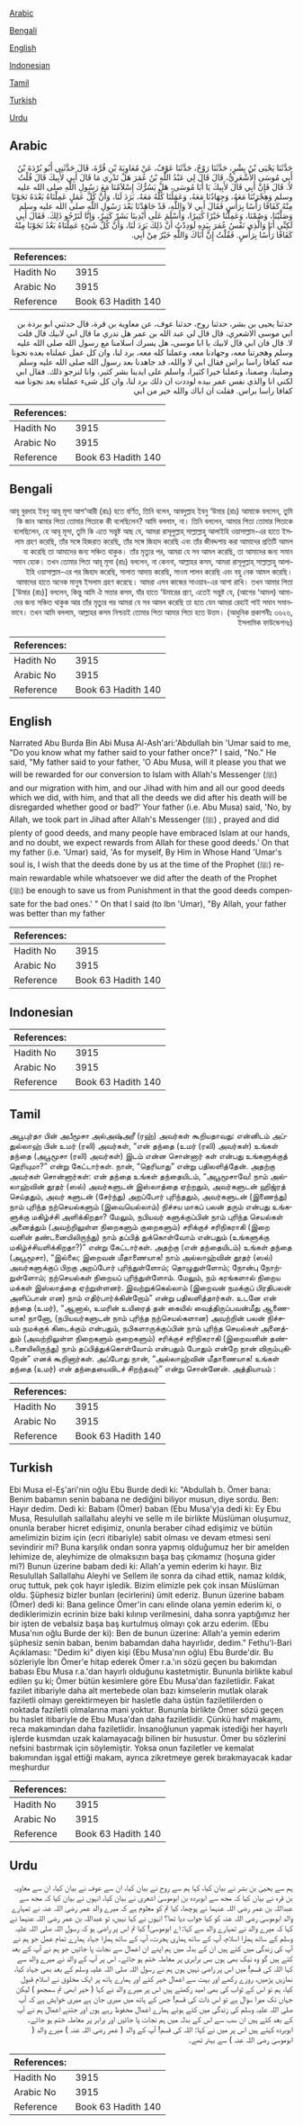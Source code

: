 [Arabic](#arabic)

[Bengali](#bengali)

[English](#english)

[Indonesian](#indonesian)

[Tamil](#tamil)

[Turkish](#turkish)

[Urdu](#urdu)

## Arabic


<div dir="rtl" lang="ar" style={{fontSize:'larger',backgroundColor:'#f8f9fa',padding:20}}>
حَدَّثَنَا يَحْيَى بْنُ بِشْرٍ، حَدَّثَنَا رَوْحٌ، حَدَّثَنَا عَوْفٌ، عَنْ مُعَاوِيَةَ بْنِ قُرَّةَ، قَالَ حَدَّثَنِي أَبُو بُرْدَةَ بْنُ أَبِي مُوسَى الأَشْعَرِيُّ، قَالَ قَالَ لِي عَبْدُ اللَّهِ بْنُ عُمَرَ هَلْ تَدْرِي مَا قَالَ أَبِي لأَبِيكَ قَالَ قُلْتُ لاَ‏.‏ قَالَ فَإِنَّ أَبِي قَالَ لأَبِيكَ يَا أَبَا مُوسَى، هَلْ يَسُرُّكَ إِسْلاَمُنَا مَعَ رَسُولِ اللَّهِ صلى الله عليه وسلم وَهِجْرَتُنَا مَعَهُ، وَجِهَادُنَا مَعَهُ، وَعَمَلُنَا كُلُّهُ مَعَهُ، بَرَدَ لَنَا، وَأَنَّ كُلَّ عَمَلٍ عَمِلْنَاهُ بَعْدَهُ نَجَوْنَا مِنْهُ كَفَافًا رَأْسًا بِرَأْسٍ فَقَالَ أَبِي لاَ وَاللَّهِ، قَدْ جَاهَدْنَا بَعْدَ رَسُولِ اللَّهِ صلى الله عليه وسلم وَصَلَّيْنَا، وَصُمْنَا، وَعَمِلْنَا خَيْرًا كَثِيرًا، وَأَسْلَمَ عَلَى أَيْدِينَا بَشَرٌ كَثِيرٌ، وَإِنَّا لَنَرْجُو ذَلِكَ‏.‏ فَقَالَ أَبِي لَكِنِّي أَنَا وَالَّذِي نَفْسُ عُمَرَ بِيَدِهِ لَوَدِدْتُ أَنَّ ذَلِكَ بَرَدَ لَنَا، وَأَنَّ كُلَّ شَىْءٍ عَمِلْنَاهُ بَعْدُ نَجَوْنَا مِنْهُ كَفَافًا رَأْسًا بِرَأْسٍ‏.‏ فَقُلْتُ إِنَّ أَبَاكَ وَاللَّهِ خَيْرٌ مِنْ أَبِي‏.‏
</div>
<div style={{backgroundColor:'#f8f9fa',padding:20, marginBottom: 10}}><table> <thead> <tr> <th>References:</th> <th></th> </tr> </thead> <tbody><tr><td>Hadith No</td><td>3915</td></tr><tr><td>Arabic No</td><td>3915</td></tr><tr><td>Reference</td><td>Book 63 Hadith 140</td></tr></tbody></table></div>


<div dir="rtl" lang="ar" style={{fontSize:'larger',backgroundColor:'#f8f9fa',padding:20}}>
حدثنا يحيى بن بشر، حدثنا روح، حدثنا عوف، عن معاوية بن قرة، قال حدثني ابو بردة بن ابي موسى الاشعري، قال قال لي عبد الله بن عمر هل تدري ما قال ابي لابيك قال قلت لا. قال فان ابي قال لابيك يا ابا موسى، هل يسرك اسلامنا مع رسول الله صلى الله عليه وسلم وهجرتنا معه، وجهادنا معه، وعملنا كله معه، برد لنا، وان كل عمل عملناه بعده نجونا منه كفافا راسا براس فقال ابي لا والله، قد جاهدنا بعد رسول الله صلى الله عليه وسلم وصلينا، وصمنا، وعملنا خيرا كثيرا، واسلم على ايدينا بشر كثير، وانا لنرجو ذلك. فقال ابي لكني انا والذي نفس عمر بيده لوددت ان ذلك برد لنا، وان كل شىء عملناه بعد نجونا منه كفافا راسا براس. فقلت ان اباك والله خير من ابي
</div>
<div style={{backgroundColor:'#f8f9fa',padding:20, marginBottom: 10}}><table> <thead> <tr> <th>References:</th> <th></th> </tr> </thead> <tbody><tr><td>Hadith No</td><td>3915</td></tr><tr><td>Arabic No</td><td>3915</td></tr><tr><td>Reference</td><td>Book 63 Hadith 140</td></tr></tbody></table></div>

## Bengali


<div dir="rtl" lang="bn" style={{fontSize:'larger',backgroundColor:'#f8f9fa',padding:20}}>
আবূ বুরদাহ ইবনু আবূ মূসা আশ‘আরী (রাঃ) হতে বর্ণিত, তিনি বলেন, আবদুল্লাহ ইবনু ‘উমার (রাঃ) আমাকে বললেন, তুমি কি জান আমার পিতা তোমার পিতাকে কী বলেছিলেন? আমি বললাম, না। তিনি বললেন, আমার পিতা তোমার পিতাকে বলেছিলেন, হে আবূ মূসা, তুমি কি এতে সন্তুষ্ট আছ যে, আমরা রাসূলুল্লাহ্ সাল্লাল্লাহু আলাইহি ওয়াসাল্লাম-এর হাতে ইসলাম গ্রহণ করেছি, তাঁর সঙ্গে হিজরাত করেছি, তাঁর সঙ্গে জিহাদ করেছি এবং তাঁর জীবদ্দশায় করা আমাদের প্রতিটি আমল যা করেছি তা আমাদের জন্য সঞ্চিত থাকুক। তাঁর মৃত্যুর পর, আমরা যে সব আমল করেছি, তা আমাদের জন্য সমান সমান হোক। তখন তোমার পিতা আবূ মূসা (রাঃ) বললেন, না কেননা, আল্লাহর কসম, আমরা রাসূলুল্লাহ্ সাল্লাল্লাহু আলাইহি ওয়াসাল্লাম-এর পর জিহাদ করেছি, সালাত আদায় করেছি, সাওম পালন করেছি এবং বহু নেক আমল করেছি। আমাদের হাতে অনেক মানুষ ইসলাম গ্রহণ করেছে। আমরা এসব কাজের সাওয়াব-এর আশা রাখি। তখন আমার পিতা [‘উমার (রাঃ)] বললেন, কিন্তু আমি ঐ সত্তার কসম, যাঁর হাতে ‘উমারের প্রাণ, এতেই সন্তুষ্ট যে, (আগের ‘আমল) আমাদের জন্য সঞ্চিত থাকুক আর তাঁর মৃত্যুর পর আমরা যে সব আমল করেছি তা হতে যেন আমরা রেহাই পাই সমান সমানভাবে। তখন আমি বললাম, আল্লাহর কসম নিশ্চয়ই তোমার পিতা আমার পিতা হতে উত্তম। (আধুনিক প্রকাশনীঃ ৩৬২৬, ইসলামিক ফাউন্ডেশনঃ)
</div>
<div style={{backgroundColor:'#f8f9fa',padding:20, marginBottom: 10}}><table> <thead> <tr> <th>References:</th> <th></th> </tr> </thead> <tbody><tr><td>Hadith No</td><td>3915</td></tr><tr><td>Arabic No</td><td>3915</td></tr><tr><td>Reference</td><td>Book 63 Hadith 140</td></tr></tbody></table></div>

## English


<div dir="ltr" lang="en" style={{fontSize:'larger',backgroundColor:'#f8f9fa',padding:20}}>
Narrated Abu Burda Bin Abi Musa Al-Ash'ari:'Abdullah bin 'Umar said to me, "Do you know what my father said to your father once?" I said, "No." He said, "My father said to your father, 'O Abu Musa, will it please you that we will be rewarded for our conversion to Islam with Allah's Messenger (ﷺ) and our migration with him, and our Jihad with him and all our good deeds which we did, with him, and that all the deeds we did after his death will be disregarded whether good or bad?' Your father (i.e. Abu Musa) said, 'No, by Allah, we took part in Jihad after Allah's Messenger (ﷺ) , prayed and did plenty of good deeds, and many people have embraced Islam at our hands, and no doubt, we expect rewards from Allah for these good deeds.' On that my father (i.e. 'Umar) said, 'As for myself, By Him in Whose Hand 'Umar's soul is, I wish that the deeds done by us at the time of the Prophet (ﷺ) remain rewardable while whatsoever we did after the death of the Prophet (ﷺ) be enough to save us from Punishment in that the good deeds compensate for the bad ones.' " On that I said (to Ibn 'Umar), "By Allah, your father was better than my father
</div>
<div style={{backgroundColor:'#f8f9fa',padding:20, marginBottom: 10}}><table> <thead> <tr> <th>References:</th> <th></th> </tr> </thead> <tbody><tr><td>Hadith No</td><td>3915</td></tr><tr><td>Arabic No</td><td>3915</td></tr><tr><td>Reference</td><td>Book 63 Hadith 140</td></tr></tbody></table></div>

## Indonesian


<div dir="ltr" lang="id" style={{fontSize:'larger',backgroundColor:'#f8f9fa',padding:20}}>

</div>
<div style={{backgroundColor:'#f8f9fa',padding:20, marginBottom: 10}}><table> <thead> <tr> <th>References:</th> <th></th> </tr> </thead> <tbody><tr><td>Hadith No</td><td>3915</td></tr><tr><td>Arabic No</td><td>3915</td></tr><tr><td>Reference</td><td>Book 63 Hadith 140</td></tr></tbody></table></div>

## Tamil


<div dir="ltr" lang="ta" style={{fontSize:'larger',backgroundColor:'#f8f9fa',padding:20}}>
அபூபுர்தா பின் அபீமூசா அல்அஷ்அரீ (ரஹ்) அவர்கள் கூறியதாவது: என்னிடம் அப்துல்லாஹ் பின் உமர் (ரலி) அவர்கள், “என் தந்தை (உமர் (ரலி) அவர்கள்) உங்கள் தந்தை (அபூமூசா (ரலி) அவர்கள்) இடம் என்ன சொன்னார் கள் என்பது உங்களுக்குத் தெரியுமா?” என்று கேட்டார்கள். நான், “தெரியாது” என்று பதிலளித்தேன். அதற்கு அவர்கள் சொன்னார்கள்: என் தந்தை உங்கள் தந்தையிடம், “அபூமூசாவே! நாம் அல்லாஹ்வின் தூதர் (ஸல்) அவர்களுடன் இஸ்லாத்தை ஏற்றதும், அவர்களுடன் ஹிஜ்ரத் செய்ததும், அவர் களுடன் (சேர்ந்து) அறப்போர் புரிந்ததும், அவர்களுடன் (இணைந்து) நாம் புரிந்த நற்செயல்களும் (இவையெல்லாம்) நிச்சய மாகப் பலன் தரும் என்பது உங்களுக்கு மகிழ்ச்சி அளிக்கிறதா? மேலும், நபியவர் களுக்குப்பின் நாம் புரிந்த செயல்கள் அனைத்தும் (அவற்றிலுள்ள நிறைகளும் குறைகளும்) சரிக்குச் சரிநிகராகி (இறை வனின் தண்டனையிலிருந்து) நாம் தப்பித் துக்கொள்வோம் என்பதும் (உங்களுக்கு மகிழ்ச்சியளிக்கிறதா?)” என்று கேட்டார்கள். அதற்கு (என் தந்தையிடம்) உங்கள் தந்தை (அபூமூசா), “இல்லை; இறைவன் மீதாணையாக! நாம் அல்லாஹ்வின் தூதர் (ஸல்) அவர்களுக்குப் பிறகு அறப்போர் புரிந்துள்ளோம்; தொழுதுள்ளோம்; நோன்பு நோற்றுள்ளோம்; நற்செயல்கள் நிறையப் புரிந்துள்ளோம். மேலும், நம் கரங்களால் நிறைய மக்கள் இஸ்லாத்தை ஏற்றுள்ளனர். இவற்றுக்கெல்லாம் (இறைவன் நமக்குப் பிரதிபலன் அளிப்பான் என) நாம் எதிர்பார்க்கின்றோம்” என்று பதிலளித்தார்கள். உடனே என் தந்தை (உமர்), “ஆனால், உமரின் உயிரைத் தன் கையில் வைத்திருப்பவன்மீது ஆணையாக! நானோ, (நபியவர்களுடன் நாம் புரிந்த நற்செயல்களான) அவற்றின் பலன் நிச்சயம் நமக்குக் கிடைக்கும் என்பதும், நபிகளாருக்குப்பின் நாம் புரிந்த செயல்கள் அனைத்தும் (அவற்றிலுள்ள நிறைகளும் குறைகளும்) சரிக்குச் சரிநிகராகி (இறைவனின் தண்டனையிலிருந்து) நாம் தப்பித்துக்கொள்வோம் என்பதும் போதும் என்றே நான் விரும்புகிறேன்” எனக் கூறினார்கள். அப்போது நான், “அல்லாஹ்வின் மீதாணையாக! உங்கள் தந்தை (உமர்) என் தந்தையைவிடச் சிறந்தவர்” என்று சொன்னேன். அத்தியாயம் :
</div>
<div style={{backgroundColor:'#f8f9fa',padding:20, marginBottom: 10}}><table> <thead> <tr> <th>References:</th> <th></th> </tr> </thead> <tbody><tr><td>Hadith No</td><td>3915</td></tr><tr><td>Arabic No</td><td>3915</td></tr><tr><td>Reference</td><td>Book 63 Hadith 140</td></tr></tbody></table></div>

## Turkish


<div dir="ltr" lang="tr" style={{fontSize:'larger',backgroundColor:'#f8f9fa',padding:20}}>
Ebi Musa el-Eş'ari'nin oğlu Ebu Burde dedi ki: "Abdullah b. Ömer bana: Benim babamın senin babana ne dediğini biliyor musun, diye sordu. Ben: Hayır dedim. Dedi ki: Babam (Ömer) baban (Ebu Musa'y)a dedi ki: Ey Ebu Musa, Resulullah sallallahu aleyhi ve selle m ile birlikte Müslüman oluşumuz, onunla beraber hicret edişimiz, onunla beraber cihad edişimiz ve bütün amelimizin bizim için (ecri itibariyle) sabit olması ve devam etmesi seni sevindirir mi? Buna karşılık ondan sonra yapmış olduğumuz her bir amelden lehimize de, aleyhimize de olmaksızın başa baş çıkmamız (hoşuna gider mi?) Bunun üzerine babam dedi ki: Allah'a yemin ederim ki hayır. Biz Resulullah Sallallahu Aleyhi ve Sellem ile sonra da cihad ettik, namaz kıldık, oruç tuttuk, pek çok hayır işledik. Bizim elimizle pek çok insan Müslüman oldu. Şüphesiz bizler bunları (ecirlerini) ümit ederiz. Bunun üzerine babam (Ömer) dedi ki: Bana gelince Ömer'in canı elinde olana yemin ederim ki, o dediklerimizin ecrinin bize baki kılınıp verilmesini, daha sonra yaptığımız her bir işten de vebalsiz başa baş kurtulmuş olmayı çok arzu ederim. (Ebu Musa'nın oğlu Burde der ki): Ben de bunun üzerine: Allah'a yemin ederim şüphesiz senin baban, benim babamdan daha hayırlıdır, dedim." Fethu'l-Bari Açıklaması: "Dedim ki" diyen kişi (Ebu Musa'nın oğlu) Ebu Burde'dir. Bu sözleriyle İbn Ömer'e hitap ederek Ömer r.a.'ın sözü geçen bu bakımdan babası Ebu Musa r.a.'dan hayırlı olduğunu kastetmiştir. Bununla birlikte kabul edilen şu ki; Ömer bütün kesimlere göre Ebu Musa'dan faziletlidir. Fakat fazilet itibariyle daha alt mertebede olan bazı kimselerin mutlak olarak faziletli olmayı gerektirmeyen bir hasletle daha üstün faziletlilerden o noktada faziletli olmalarına mani yoktur. Bununla birlikte Ömer sözü geçen bu haslet itibariyle de Ebu Musa'dan daha faziletlidir. Çünkü havf makamı, reca makamından daha faziletlidir. İnsanoğlunun yapmak istediği her hayırlı işlerde kusmdan uzak kalamayacağı bilinen bir husustur. Ömer bu sözlerini nefsini bastırmak için söylemiştir. Yoksa onun faziletler ve kemalat bakımından işgal ettiği makam, ayrıca zikretmeye gerek bırakmayacak kadar meşhurdur
</div>
<div style={{backgroundColor:'#f8f9fa',padding:20, marginBottom: 10}}><table> <thead> <tr> <th>References:</th> <th></th> </tr> </thead> <tbody><tr><td>Hadith No</td><td>3915</td></tr><tr><td>Arabic No</td><td>3915</td></tr><tr><td>Reference</td><td>Book 63 Hadith 140</td></tr></tbody></table></div>

## Urdu


<div dir="rtl" lang="ur" style={{fontSize:'larger',backgroundColor:'#f8f9fa',padding:20}}>
ہم سے یحییٰ بن بشر نے بیان کیا، کہا ہم سے روح نے بیان کیا، ان سے عوف نے بیان کیا، ان سے معاویہ بن قرہ نے بیان کیا کہ مجھ سے ابوبردہ بن ابوموسیٰ اشعری نے بیان کیا، انہوں نے بیان کیا کہ مجھ سے عبداللہ بن عمر رضی اللہ عنہما نے پوچھا، کیا تم کو معلوم ہے کہ میرے والد عمر رضی اللہ عنہ نے تمہارے والد ابوموسیٰ رضی اللہ عنہ کو کیا جواب دیا تھا؟ انہوں نے کہا نہیں، تو عبداللہ بن عمر رضی اللہ عنہما نے کہا کہ میرے والد نے تمہارے والد سے کہا: اے ابوموسیٰ! کیا تم اس پر راضی ہو کہ رسول اللہ صلی اللہ علیہ وسلم کے ساتھ ہمارا اسلام، آپ کے ساتھ ہماری ہجرت، آپ کے ساتھ ہمارا جہاد ہمارے تمام عمل جو ہم نے آپ کی زندگی میں کئے ہیں ان کے بدلہ میں ہم اپنے ان اعمال سے نجات پا جائیں جو ہم نے آپ کے بعد کئے ہیں گو وہ نیک بھی ہوں بس برابری پر معاملہ ختم ہو جائے۔ اس پر آپ کے والد نے میرے والد سے کہا اللہ کی قسم! میں اس پر راضی نہیں ہوں ہم نے رسول اللہ صلی اللہ علیہ وسلم کے بعد بھی جہاد کیا، نمازیں پڑھیں، روزے رکھے اور بہت سے اعمال خیر کئے اور ہمارے ہاتھ پر ایک مخلوق نے اسلام قبول کیا، ہم تو اس کے ثواب کی بھی امید رکھتے ہیں اس پر میرے والد نے کہا ( خیر ابھی تم سمجھو ) لیکن جہاں تک میرا سوال ہے تو اس ذات کی قسم! جس کے ہاتھ میں میری جان ہے میری خواہش ہے کہ آپ صلی اللہ علیہ وسلم کی زندگی میں کئے ہوئے ہمارے اعمال محفوظ رہے ہوں اور جتنے اعمال ہم نے آپ کے بعد کئے ہیں ان سب سے اس کے بدلہ میں ہم نجات پا جائیں اور برابر پر معاملہ ختم ہو جائے۔ ابوبردہ کہتے ہیں اس پر میں نے کہا: اللہ کی قسم! آپ کے والد ( عمر رضی اللہ عنہ ) میرے والد ( ابوموسیٰ رضی اللہ عنہ ) سے بہتر تھے۔
</div>
<div style={{backgroundColor:'#f8f9fa',padding:20, marginBottom: 10}}><table> <thead> <tr> <th>References:</th> <th></th> </tr> </thead> <tbody><tr><td>Hadith No</td><td>3915</td></tr><tr><td>Arabic No</td><td>3915</td></tr><tr><td>Reference</td><td>Book 63 Hadith 140</td></tr></tbody></table></div>